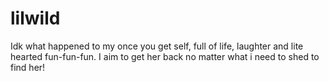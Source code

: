 # lilwild
Idk what happened to my once you get self, full of life, laughter and  lite hearted fun-fun-fun. I aim to get her back no matter what i need to shed to find her! 
